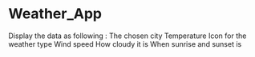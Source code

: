 # Weather_App
Display the data as following :  The chosen city Temperature Icon for the weather type Wind speed How cloudy it is When sunrise and sunset is
